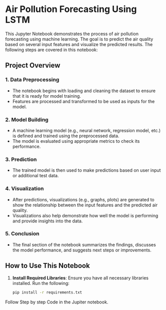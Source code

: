 # Air Pollution Forecasting Using LSTM

This Jupyter Notebook demonstrates the process of air pollution forecasting using machine learning. The goal is to predict the air quality based on several input features and visualize the predicted results. The following steps are covered in this notebook:

## Project Overview

### 1. **Data Preprocessing**
   - The notebook begins with loading and cleaning the dataset to ensure that it is ready for model training. 
   - Features are processed and transformed to be used as inputs for the model.

### 2. **Model Building**
   - A machine learning model (e.g., neural network, regression model, etc.) is defined and trained using the preprocessed data.
   - The model is evaluated using appropriate metrics to check its performance.

### 3. **Prediction**
   - The trained model is then used to make predictions based on user input or additional test data.

### 4. **Visualization**
   - After predictions, visualizations (e.g., graphs, plots) are generated to show the relationship between the input features and the predicted air quality.
   - Visualizations also help demonstrate how well the model is performing and provide insights into the data.

### 5. **Conclusion**
   - The final section of the notebook summarizes the findings, discusses the model performance, and suggests next steps or improvements.

## How to Use This Notebook

1. **Install Required Libraries**: 
   Ensure you have all necessary libraries installed. Run the following:
   ```bash
   pip install -r requirements.txt
Follow Step by step Code in the Jupiter notebook.
